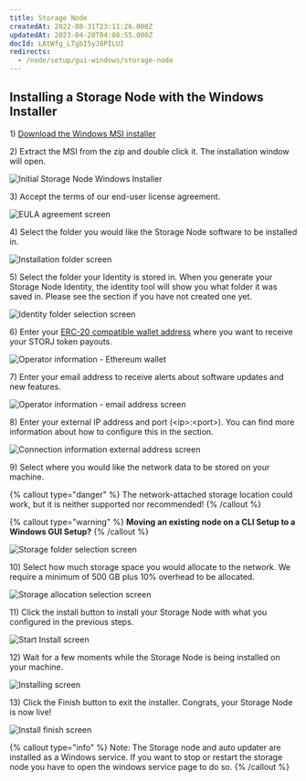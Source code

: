 ```yaml
---
title: Storage Node
createdAt: 2022-08-31T23:11:26.000Z
updatedAt: 2023-04-20T04:08:55.000Z
docId: LAtWfg_LTgbI5yJ8PILUI
redirects:
  - /node/setup/gui-windows/storage-node
---
```


## Installing a Storage Node with the Windows Installer

1\) [Download the Windows MSI installer](https://github.com/storj/storj/releases/latest/download/storagenode_windows_amd64.msi.zip)

2\) Extract the MSI from the zip and double click it. The installation window will open.&#x20;

![Initial Storage Node Windows Installer](https://archbee-image-uploads.s3.amazonaws.com/kv3plx2xmXcUGcVl4Lttj/4NFWY9VWzCdRltHBoU8px_pasted-image-0.png)

3\) Accept the terms of our end-user license agreement.&#x20;

![EULA agreement screen](https://archbee-image-uploads.s3.amazonaws.com/kv3plx2xmXcUGcVl4Lttj/6VUhKAYMC7D58hliKFMEA_pasted-image-0.png)

4\) Select the folder you would like the Storage Node software to be installed in.

![Installation folder screen](https://archbee-image-uploads.s3.amazonaws.com/kv3plx2xmXcUGcVl4Lttj/JHl6cIzjMQRn8-hISrONa_pasted-image-0.png)

5\) Select the folder your Identity is stored in. When you generate your Storage Node Identity, the identity tool will show you what folder it was saved in. Please see the [](docId\:aT6VAB297OWLd4vqeXxf5) section if you have not created one yet.&#x20;

![Identity folder selection screen](https://archbee-image-uploads.s3.amazonaws.com/kv3plx2xmXcUGcVl4Lttj/LL0TW17fdolT5vFvZa0OX_pasted-image-0.png)

6\) Enter your [ERC-20 compatible wallet address](https://support.storj.io/hc/en-us/articles/360026611692-How-do-I-hold-STORJ-What-is-a-valid-address-or-compatible-wallet-) where you want to receive your STORJ token payouts.

![Operator information - Ethereum wallet](https://archbee-image-uploads.s3.amazonaws.com/kv3plx2xmXcUGcVl4Lttj/85j1PrZepUeQGCYMGFKJw_pasted-image-0.png)

7\) Enter your email address to receive alerts about software updates and new features.&#x20;

![Operator information - email address screen](https://archbee-image-uploads.s3.amazonaws.com/kv3plx2xmXcUGcVl4Lttj/0rIVxCc7BpUKcgcHjjtcc_pasted-image-0.png)

8\) Enter your external IP address and port (\<ip>:\<port>). You can find more information about how to configure this in the [](docId\:y0jltT-HzKPmDefi532sd) section.&#x20;

![Connection information external address screen](https://archbee-image-uploads.s3.amazonaws.com/kv3plx2xmXcUGcVl4Lttj/y3A1AmFxJJqUpZOzSdm1J_pasted-image-0.png)

9\) Select where you would like the network data to be stored on your machine.



{% callout type="danger"  %} 
The network-attached storage location could work, but it is neither supported nor recommended!
{% /callout %}

{% callout type="warning"  %} 
**Moving an existing node on a CLI Setup to a Windows GUI Setup?**&#x20;
{% /callout %}

![Storage folder selection screen](https://archbee-image-uploads.s3.amazonaws.com/kv3plx2xmXcUGcVl4Lttj/i8pjCLqJCL9JuQnPFALsH_pasted-image-0.png)

10\) Select how much storage space you would allocate to the network. We require a minimum of 500 GB plus 10% overhead to be allocated.

![Storage allocation selection screen](https://archbee-image-uploads.s3.amazonaws.com/kv3plx2xmXcUGcVl4Lttj/VjaAz47vLIdzwwIN_dTS3_pasted-image-0.png)

11\) Click the install button to install your Storage Node with what you configured in the previous steps.&#x20;

![Start Install screen](https://archbee-image-uploads.s3.amazonaws.com/kv3plx2xmXcUGcVl4Lttj/9wV8dvx17NjtWyp4sVOwg_pasted-image-0.png)

12\) Wait for a few moments while the Storage Node is being installed on your machine.&#x20;

![Installing screen](https://archbee-image-uploads.s3.amazonaws.com/kv3plx2xmXcUGcVl4Lttj/LcQyXb63xCsrB_DZrIHaX_pasted-image-0.png)

13\) Click the Finish button to exit the installer. Congrats, your Storage Node is now live!&#x20;

![Install finish screen](https://archbee-image-uploads.s3.amazonaws.com/kv3plx2xmXcUGcVl4Lttj/gLOwNZjPUw8q4ZecabrXQ_pasted-image-0.png)

{% callout type="info"  %} 
Note: The Storage node and auto updater are installed as a Windows service. If you want to stop or restart the storage node you have to open the windows service page to do so.&#x20;
{% /callout %}

